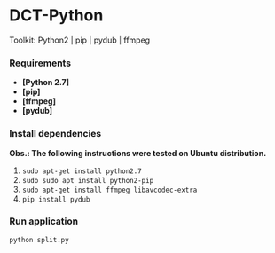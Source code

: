 # DCT-Python

Toolkit: Python2 | pip | pydub | ffmpeg

### Requirements ###

 * **[Python 2.7]**
 * **[pip]**
 * **[ffmpeg]**
 * **[pydub]**


### Install dependencies ###

**Obs.: The following instructions were tested on Ubuntu distribution.**

1. `sudo apt-get install python2.7`
2. `sudo sudo apt install python2-pip`
3. `sudo apt-get install ffmpeg libavcodec-extra`
4. `pip install pydub`


### Run application ###
`python split.py`

